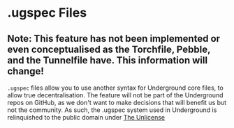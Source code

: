 # .ugspec Files

## Note: This feature has not been implemented or even conceptualised as the Torchfile, Pebble, and the Tunnelfile have. This information will change!

`.ugspec` files allow you to use another syntax for Underground core files, to allow true decentralisation. The feature will not be part of the Underground repos on GitHub, as we don't want to make decisions that will benefit us but not the community. As such, the .ugspec system used in Underground is relinquished to the public domain under [The Unlicense](https://unlicense.org)

